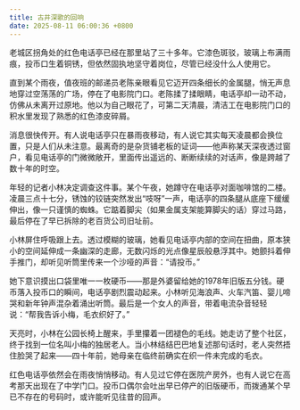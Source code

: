 ```yaml
---
title: 古井深歌的回响
date: 2025-08-11 06:00:36 +0800
---
```


老城区拐角处的红色电话亭已经在那里站了三十多年。它漆色斑驳，玻璃上布满雨痕，投币口生着铜锈，但依然固执地坚守着岗位，尽管已经没什么人使用它。

直到某个雨夜，值夜班的邮递员老陈亲眼看见它迈开四条细长的金属腿，悄无声息地穿过空荡荡的广场，停在了电影院门口。老陈揉了揉眼睛，电话亭却一动不动，仿佛从未离开过原地。他以为自己眼花了，可第二天清晨，清洁工在电影院门口的积水里发现了熟悉的红色漆皮碎屑。

消息很快传开。有人说电话亭只在暴雨夜移动，有人说它其实每天凌晨都会换位置，只是人们从未注意。最离奇的是杂货铺老板的证词——他声称某天深夜透过窗户，看见电话亭的门微微敞开，里面传出遥远的、断断续续的对话声，像是跨越了数十年的时空。

年轻的记者小林决定调查这件事。某个午夜，她蹲守在电话亭对面咖啡馆的二楼。凌晨三点十七分，锈蚀的铰链突然发出“吱呀”一声，电话亭的四条腿从底座下缓缓伸出，像一只谨慎的蜘蛛。它踮着脚尖（如果金属支架能算脚尖的话）穿过马路，最后停在了早已拆除的老百货公司旧址前。

小林屏住呼吸跟上去。透过模糊的玻璃，她看见电话亭内部的空间在扭曲，原本狭小的空间延伸成一条幽深的走廊，无数闪烁的光点像星辰般悬浮其中。她颤抖着伸手推门，却听见听筒里传来一个沙哑的声音：“请投币。”

她下意识摸出口袋里唯一一枚硬币——那是外婆留给她的1978年旧版五分钱。硬币落入投币口的瞬间，电话亭剧烈震动起来。小林听见海浪声、火车汽笛、婴儿啼哭和新年钟声混杂着涌出听筒。最后是一个女人的声音，带着电流杂音轻轻说：“帮我告诉小梅，毛衣织好了。”

天亮时，小林在公园长椅上醒来，手里攥着一团褪色的毛线。她走访了整个社区，终于找到一位名叫小梅的独居老人。当小林结结巴巴地复述那句话时，老人突然捂住脸哭了起来——四十年前，她母亲在临终前确实在织一件未完成的毛衣。

红色电话亭依然会在雨夜悄悄移动。有人见过它停在医院产房外，也有人说它在高考那天出现在了中学门口。投币口偶尔会吐出早已停产的旧版硬币，而拨通某个早已不存在的号码时，或许能听见往昔的回声。

